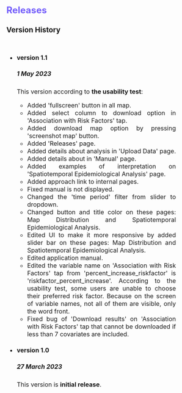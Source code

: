 <div style = "text-align: justify; margin-right: 60px; font-size: 16px">

## <span style="color:#735DFB"> **Releases** </span>

### **Version History**
<img width="40px" height="10px" src="Rectangle.svg">

- #### version 1.1 
    ##### 1 May 2023
    This version according to **the usability test**:
    - Added 'fullscreen' button in all map.
    - Added select column to download option in 'Association with Risk Factors' tap.
    - Added download map option by pressing 'screenshot map' button.
    - Added 'Releases' page.
    - Added details about analysis in 'Upload Data' page.
    - Added details about in 'Manual' page.
    <!-- - Added details about model and how the significance is measured in 'Help' page. -->
    - Added examples of interpretation on 'Spatiotemporal Epidemiological Analysis' page.
    - Added approach link to internal pages.
    - Fixed manual is not displayed.
    - Changed the 'time period' filter from slider to dropdown.
    - Changed button and title color on these pages: Map Distribution and Spatiotemporal Epidemiological Analysis.
    - Edited UI to make it more responsive by added slider bar on these pages: Map Distribution and Spatiotemporal Epidemiological Analysis.
    - Edited application manual.
    - Edited the variable name on 'Association with Risk Factors' tap from 'percent_increase_riskfactor' is 'riskfactor_percent_increase'. According to the usability test, some users are unable to choose their preferred risk factor. Because on the screen of variable names, not all of them are visible, only the word front.
    - Fixed bug of 'Download results' on 'Association with Risk Factors' tap that cannot be downloaded if less than 7 covariates are included.

- #### version 1.0  
    ##### 27 March 2023
    This version is **initial release**.
